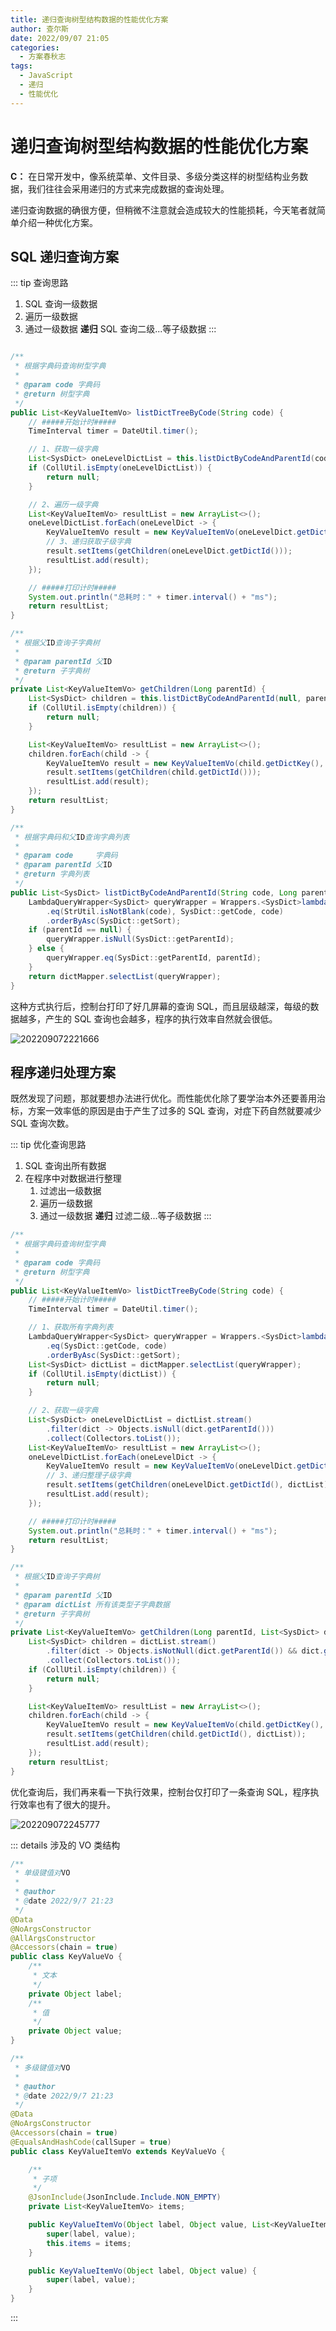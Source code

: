 ```yaml
---
title: 递归查询树型结构数据的性能优化方案
author: 查尔斯
date: 2022/09/07 21:05
categories:
  - 方案春秋志
tags:
  - JavaScript
  - 递归
  - 性能优化
---
```


# 递归查询树型结构数据的性能优化方案

**C：** 在日常开发中，像系统菜单、文件目录、多级分类这样的树型结构业务数据，我们往往会采用递归的方式来完成数据的查询处理。

递归查询数据的确很方便，但稍微不注意就会造成较大的性能损耗，今天笔者就简单介绍一种优化方案。

<!-- more -->

## SQL 递归查询方案

::: tip 查询思路

1. SQL 查询一级数据
2. 遍历一级数据
3. 通过一级数据 **递归** SQL 查询二级...等子级数据
   :::

```java {13,23,39,47}

/**
 * 根据字典码查询树型字典
 *
 * @param code 字典码
 * @return 树型字典
 */
public List<KeyValueItemVo> listDictTreeByCode(String code) {
    // #####开始计时#####
    TimeInterval timer = DateUtil.timer();

    // 1、获取一级字典
    List<SysDict> oneLevelDictList = this.listDictByCodeAndParentId(code, null);
    if (CollUtil.isEmpty(oneLevelDictList)) {
        return null;
    }

    // 2、遍历一级字典
    List<KeyValueItemVo> resultList = new ArrayList<>();
    oneLevelDictList.forEach(oneLevelDict -> {
        KeyValueItemVo result = new KeyValueItemVo(oneLevelDict.getDictKey(), oneLevelDict.getDictValue());
        // 3、递归获取子级字典
        result.setItems(getChildren(oneLevelDict.getDictId()));
        resultList.add(result);
    });

    // #####打印计时#####
    System.out.println("总耗时：" + timer.interval() + "ms");
    return resultList;
}

/**
 * 根据父ID查询子字典树
 *
 * @param parentId 父ID
 * @return 子字典树
 */
private List<KeyValueItemVo> getChildren(Long parentId) {
    List<SysDict> children = this.listDictByCodeAndParentId(null, parentId);
    if (CollUtil.isEmpty(children)) {
        return null;
    }

    List<KeyValueItemVo> resultList = new ArrayList<>();
    children.forEach(child -> {
        KeyValueItemVo result = new KeyValueItemVo(child.getDictKey(), child.getDictValue());
        result.setItems(getChildren(child.getDictId()));
        resultList.add(result);
    });
    return resultList;
}

/**
 * 根据字典码和父ID查询字典列表
 *
 * @param code     字典码
 * @param parentId 父ID
 * @return 字典列表
 */
public List<SysDict> listDictByCodeAndParentId(String code, Long parentId) {
    LambdaQueryWrapper<SysDict> queryWrapper = Wrappers.<SysDict>lambdaQuery()
        .eq(StrUtil.isNotBlank(code), SysDict::getCode, code)
        .orderByAsc(SysDict::getSort);
    if (parentId == null) {
        queryWrapper.isNull(SysDict::getParentId);
    } else {
        queryWrapper.eq(SysDict::getParentId, parentId);
    }
    return dictMapper.selectList(queryWrapper);
}
```

这种方式执行后，控制台打印了好几屏幕的查询 SQL，而且层级越深，每级的数据越多，产生的 SQL 查询也会越多，程序的执行效率自然就会很低。

![202209072221666](../../../../../public/img/2022/09/07/202209072221666.png)

## 程序递归处理方案

既然发现了问题，那就要想办法进行优化。而性能优化除了要学治本外还要善用治标，方案一效率低的原因是由于产生了过多的 SQL 查询，对症下药自然就要减少 SQL 查询次数。

::: tip 优化查询思路

1. SQL 查询出所有数据
2. 在程序中对数据进行整理
   1. 过滤出一级数据
   2. 遍历一级数据
   3. 通过一级数据 **递归** 过滤二级...等子级数据
      :::

```java {12-15,21-23,28,45-47,55}
/**
 * 根据字典码查询树型字典
 *
 * @param code 字典码
 * @return 树型字典
 */
public List<KeyValueItemVo> listDictTreeByCode(String code) {
    // #####开始计时#####
    TimeInterval timer = DateUtil.timer();

    // 1、获取所有字典列表
    LambdaQueryWrapper<SysDict> queryWrapper = Wrappers.<SysDict>lambdaQuery()
        .eq(SysDict::getCode, code)
        .orderByAsc(SysDict::getSort);
    List<SysDict> dictList = dictMapper.selectList(queryWrapper);
    if (CollUtil.isEmpty(dictList)) {
        return null;
    }

    // 2、获取一级字典
    List<SysDict> oneLevelDictList = dictList.stream()
        .filter(dict -> Objects.isNull(dict.getParentId()))
        .collect(Collectors.toList());
    List<KeyValueItemVo> resultList = new ArrayList<>();
    oneLevelDictList.forEach(oneLevelDict -> {
        KeyValueItemVo result = new KeyValueItemVo(oneLevelDict.getDictKey(), oneLevelDict.getDictValue());
        // 3、递归整理子级字典
        result.setItems(getChildren(oneLevelDict.getDictId(), dictList));
        resultList.add(result);
    });

    // #####打印计时#####
    System.out.println("总耗时：" + timer.interval() + "ms");
    return resultList;
}

/**
 * 根据父ID查询子字典树
 *
 * @param parentId 父ID
 * @param dictList 所有该类型子字典数据
 * @return 子字典树
 */
private List<KeyValueItemVo> getChildren(Long parentId, List<SysDict> dictList) {
    List<SysDict> children = dictList.stream()
        .filter(dict -> Objects.isNotNull(dict.getParentId()) && dict.getParentId().equals(parentId))
        .collect(Collectors.toList());
    if (CollUtil.isEmpty(children)) {
        return null;
    }

    List<KeyValueItemVo> resultList = new ArrayList<>();
    children.forEach(child -> {
        KeyValueItemVo result = new KeyValueItemVo(child.getDictKey(), child.getDictValue());
        result.setItems(getChildren(child.getDictId(), dictList));
        resultList.add(result);
    });
    return resultList;
}
```

优化查询后，我们再来看一下执行效果，控制台仅打印了一条查询 SQL，程序执行效率也有了很大的提升。

![202209072245777](../../../../../public/img/2022/09/07/202209072245777.png)

::: details 涉及的 VO 类结构

```java
/**
 * 单级键值对VO
 *
 * @author
 * @date 2022/9/7 21:23
 */
@Data
@NoArgsConstructor
@AllArgsConstructor
@Accessors(chain = true)
public class KeyValueVo {
    /**
     * 文本
     */
    private Object label;
    /**
     * 值
     */
    private Object value;
}
```

```java
/**
 * 多级键值对VO
 *
 * @author
 * @date 2022/9/7 21:23
 */
@Data
@NoArgsConstructor
@Accessors(chain = true)
@EqualsAndHashCode(callSuper = true)
public class KeyValueItemVo extends KeyValueVo {

    /**
     * 子项
     */
    @JsonInclude(JsonInclude.Include.NON_EMPTY)
    private List<KeyValueItemVo> items;

    public KeyValueItemVo(Object label, Object value, List<KeyValueItemVo> items) {
        super(label, value);
        this.items = items;
    }

    public KeyValueItemVo(Object label, Object value) {
        super(label, value);
    }
}
```

:::
